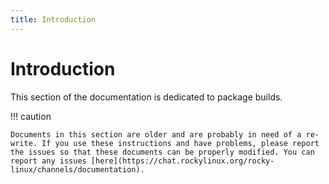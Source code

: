 ```yaml
---
title: Introduction
---
```


# Introduction

This section of the documentation is dedicated to package builds.

!!! caution

    Documents in this section are older and are probably in need of a re-write. If you use these instructions and have problems, please report the issues so that these documents can be properly modified. You can report any issues [here](https://chat.rockylinux.org/rocky-linux/channels/documentation).

